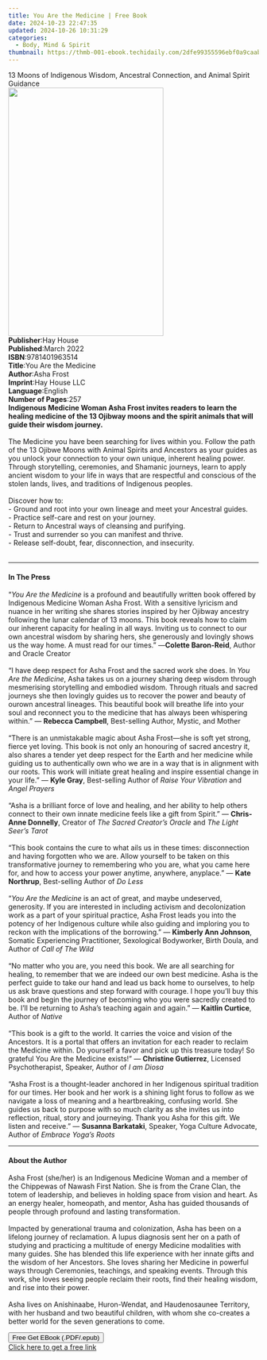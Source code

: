 ```yaml
---
title: You Are the Medicine | Free Book
date: 2024-10-23 22:47:35
updated: 2024-10-26 10:31:29
categories:
  - Body, Mind & Spirit
thumbnail: https://thmb-001-ebook.techidaily.com/2dfe99355596ebf0a9caabf722929b2aad7be6e408a3d345ee052981a3542678.jpg
---
```

<main id="book-container">
  <div class="flex flex-col">
    <div class="book-brief flex-1 py-6 px-4 sm:p-6 md:py-10 md:px-8">
      <!-- brief-->
      <div class="book-brief-main">
        13 Moons of Indigenous Wisdom, Ancestral Connection, and Animal Spirit
        Guidance
      </div>
    </div>
    <div
      class="book-meta-info flex-1 grid gap-4 col-start-1 col-end-3 row-start-1 sm:mb-6 sm:grid-cols-4 lg:gap-6 lg:col-start-2 lg:row-end-6 lg:row-span-6 lg:mb-0"
    >
      <div
        class="book-meta-info-left place-content-center mt-4 p-4 text-sm leading-6 col-start-2 col-span-2 dark:text-slate-400"
      >
        <img
          class="w-full h-500 object-cover rounded-lg sm:h-255 sm:col-span-2 lg:col-span-full"
          src="https://img-001-ebook.techidaily.com/fe8f7a4eac9c8cb146d89808f9d73d2f3735ce808f095dbb713fcf31933a6d8d.jpg"
          alt=""
          width="312"
          height="500"
        />
      </div>
      <div
        class="book-meta-info-right mt-2 col-start-1 row-start-2 col-span-3 self-center"
      >
        <!-- meta data  -->
        <div class="flex flex-col px-4 md:px-8">
          <div class="flex-1">
            <strong>Publisher</strong>:<span class="px-2">Hay House</span>
          </div>
          <div class="flex-1">
            <strong>Published</strong>:<span class="px-2">March 2022</span>
          </div>
          <div class="flex-1">
            <strong>ISBN</strong>:<span class="px-2">9781401963514</span>
          </div>
          <div class="flex-1">
            <strong>Title</strong>:<span class="px-2"
              >You Are the Medicine</span
            >
          </div>
          <div class="flex-1">
            <strong>Author</strong>:<span class="px-2">Asha Frost</span>
          </div>
          <div class="flex-1">
            <strong>Imprint</strong>:<span class="px-2">Hay House LLC</span>
          </div>
          <div class="flex-1">
            <strong>Language</strong>:<span class="px-2">English</span>
          </div>
          <div class="flex-1">
            <strong>Number of Pages</strong>:<span class="px-2">257</span>
          </div>
        </div>
      </div>
    </div>
    <div class="book-description flex-1 py-6 px-4 sm:p-6 md:py-10 md:px-8">
      <div class="book-description-main">
        <div accordion-content="" id="description">
          <b
            >Indigenous Medicine Woman Asha Frost invites readers to learn the
            healing medicine of the 13 Ojibway moons and the spirit animals that
            will guide their wisdom journey.</b
          ><br /><br />The Medicine you have been searching for lives within
          you. Follow the path of the 13 Ojibwe Moons with Animal Spirits and
          Ancestors as your guides as you unlock your connection to your own
          unique, inherent healing power. Through storytelling, ceremonies, and
          Shamanic journeys, learn to apply ancient wisdom to your life in ways
          that are respectful and conscious of the stolen lands, lives, and
          traditions of Indigenous peoples.<br />&nbsp;<br />Discover how to:<br />-
          Ground and root into your own lineage and meet your Ancestral
          guides.<br />- Practice self-care and rest on your journey.<br />-
          Return to Ancestral ways of cleansing and purifying.<br />- Trust and
          surrender so you can manifest and thrive.<br />- Release self-doubt,
          fear, disconnection, and insecurity.<br />&nbsp;
        </div>
        <div class="accordion-fader"></div>
      </div>
    </div>
    <div class="book-excerpts flex-1 py-6 px-4 sm:p-6 md:py-10 md:px-8">
      <!-- excerpts-->
      <div class="book-excerpts-main">
        <hr />
        <h4 class="placeholder placeholder-heading">
          <span>In The Press</span>
        </h4>
        <p>
          “<i>You Are the Medicine</i> is a profound and beautifully written
          book offered by Indigenous Medicine Woman Asha Frost. With a sensitive
          lyricism and nuance in her writing she shares stories inspired by her
          Ojibway ancestry following the lunar calendar of 13 moons. This book
          reveals how to claim our inherent capacity for healing in all ways.
          Inviting us to connect to our own ancestral wisdom by sharing hers,
          she generously and lovingly shows us the way home. A must read for our
          times.” —<b>Colette Baron-Reid</b>, Author and Oracle Creator<br /><br />“I
          have deep respect for Asha Frost and the sacred work she does. In
          <i>You Are the Medicine</i>, Asha takes us on a journey sharing deep
          wisdom through mesmerising storytelling and embodied wisdom. Through
          rituals and sacred journeys she then lovingly guides us to recover the
          power and beauty of ourown ancestral lineages. This beautiful book
          will breathe life into your soul and reconnect you to the medicine
          that has always been whispering within.” — <b>Rebecca Campbell</b>,
          Best-selling Author, Mystic, and Mother<br /><br />“There is an
          unmistakable magic about Asha Frost—she is soft yet strong, fierce yet
          loving. This book is not only an honouring of sacred ancestry it, also
          shares a tender yet deep respect for the Earth and her medicine while
          guiding us to authentically own who we are in a way that is in
          alignment with our roots. This work will initiate great healing and
          inspire essential change in your life.” — <b>Kyle Gray</b>,
          Best-selling Author of <i>Raise Your Vibration</i> and
          <i>Angel Prayers<br /><br /></i>“Asha is a brilliant force of love and
          healing, and her ability to help others connect to their own innate
          medicine feels like a gift from Spirit.” — <b>Chris-Anne Donnelly</b>,
          Creator of <i>The Sacred Creator’s Oracle</i> and
          <i>The Light Seer’s Tarot</i><br /><br />“This book contains the cure
          to what ails us in these times: disconnection and having forgotten who
          we are. Allow yourself to be taken on this transformative journey to
          remembering who you are, what you came here for, and how to access
          your power anytime, anywhere, anyplace.” — <b>Kate Northrup</b>,
          Best-selling Author of <i>Do Less<br /><br /></i>“<i
            >You Are the Medicine</i
          >
          is an act of great, and maybe undeserved, generosity. If you are
          interested in including activism and decolonization work as a part of
          your spiritual practice, Asha Frost leads you into the potency of her
          Indigenous culture while also guiding and imploring you to reckon with
          the implications of the borrowing.” — <b>Kimberly Ann Johnson</b>,
          Somatic Experiencing Practitioner, Sexological Bodyworker, Birth
          Doula, and Author of <i>Call of The Wild</i><br /><br />“No matter who
          you are, you need this book. We are all searching for healing, to
          remember that we are indeed our own best medicine. Asha is the perfect
          guide to take our hand and lead us back home to ourselves, to help us
          ask brave questions and step forward with courage. I hope you’ll buy
          this book and begin the journey of becoming who you were sacredly
          created to be. I’ll be returning to Asha’s teaching again and again.”
          — <b>Kaitlin Curtice</b>, Author of <i>Native<br /><br /></i>“This
          book is a gift to the world. It carries the voice and vision of the
          Ancestors. It is a portal that offers an invitation for each reader to
          reclaim the Medicine within. Do yourself a favor and pick up this
          treasure today! So grateful You Are the Medicine exists!” —
          <b>Christine Gutierrez</b>, Licensed Psychotherapist, Speaker, Author
          of <i>I am Diosa<br /><br /></i>“Asha Frost is a thought-leader
          anchored in her Indigenous spiritual tradition for our times. Her book
          and her work is a shining light forus to follow as we navigate a loss
          of meaning and a heartbreaking, confusing world. She guides us back to
          purpose with so much clarity as she invites us into reflection,
          ritual, story and journeying. Thank you Asha for this gift. We listen
          and receive.” — <b>Susanna Barkataki</b>, Speaker, Yoga Culture
          Advocate, Author of <i>Embrace Yoga’s Roots</i>
        </p>
      </div>
    </div>
    <div class="book-about-author flex-1 py-6 px-4 sm:p-6 md:py-10 md:px-8">
      <!-- about author-->
      <div class="book-main-author-main">
        <hr />
        <h4 class="placeholder placeholder-heading">
          <span>About the Author</span>
        </h4>
        <p>
          Asha Frost (she/her) is an Indigenous Medicine Woman and a member of
          the Chippewas of Nawash First Nation. She is from the Crane Clan, the
          totem of leadership, and believes in holding space from vision and
          heart. As an energy healer, homeopath, and mentor, Asha has guided
          thousands of people through profound and lasting transformation.<br /><br />Impacted
          by generational trauma and colonization, Asha has been on a lifelong
          journey of reclamation. A lupus diagnosis sent her on a path of
          studying and practicing a multitude of energy Medicine modalities with
          many guides. She has blended this life experience with her innate
          gifts and the wisdom of her Ancestors. She loves sharing her Medicine
          in powerful ways through Ceremonies, teachings, and speaking events.
          Through this work, she loves seeing people reclaim their roots, find
          their healing wisdom, and rise into their power.<br /><br />Asha lives
          on Anishinaabe, Huron-Wendat, and Haudenosaunee Territory, with her
          husband and two beautiful children, with whom she co-creates a better
          world for the seven generations to come.
        </p>
      </div>
    </div>
    <div class="book-free-get flex-1 py-6 px-4 sm:p-6 md:py-10 md:px-8">
      <button
        id="btn-free-get"
        class="bg-blue-500 hover:bg-blue-700 text-white font-bold py-2 px-4 rounded"
      >
        Free Get EBook (.PDF/.epub)
      </button>
      <div id="countdown-display" class="px-2 text-lg mt-2"></div>
      <a
        id="free-link"
        class="hidden bg-blue-500 hover:bg-blue-700 text-white font-bold py-2 px-4 rounded"
        href="https://www.ebooks.com/en-us/book/210313844/you-are-the-medicine/asha-frost/"
        target="_blank"
        >Click here to get a free link</a
      >
    </div>
    <script>
      let countdownTime = 0;
      let countdownInterval = null;
      document
        .getElementById('btn-free-get')
        .addEventListener('click', startCountdown);
      function startCountdown() {
        countdownTime = new Date().getTime() + 60000 * 3;
        countdownInterval = setInterval(updateCountdown, 1000);
        document.getElementById('btn-free-get').disabled = true;
        document
          .getElementById('btn-free-get')
          .classList.add('bg-gray-500', 'cursor-not-allowed');
      }
      function updateCountdown() {
        let currentTime = new Date().getTime();
        let timeLeft = countdownTime - currentTime;
        let secondsLeft = Math.floor(timeLeft / 1000);
        document.getElementById('countdown-display').innerHTML =
          `Remaining time: ${secondsLeft} seconds.`;
        if (secondsLeft <= 0) {
          clearInterval(countdownInterval);
          document.getElementById('btn-free-get').classList.add('hidden');
          document.getElementById('free-link').classList.remove('hidden');
          document.getElementById('countdown-display').innerHTML = '';
        }
      }
    </script>
  </div>
</main>
